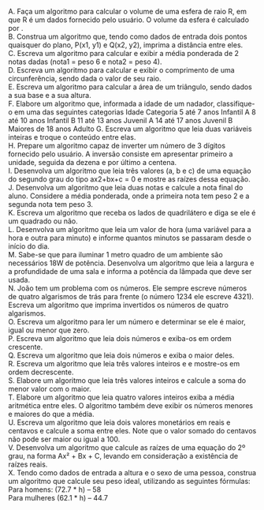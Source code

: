 A. Faça um algoritmo para calcular o volume de uma esfera de raio R, em que R é um dados fornecido pelo usuário. O volume da esfera é calculado por .   
B. Construa um algoritmo que, tendo como dados de entrada dois pontos quaisquer do plano, P(x1, y1) e Q(x2, y2), imprima a distância entre eles.    
C. Escreva um algoritmo para calcular e exibir a média ponderada de 2 notas dadas (nota1 = peso 6 e nota2 = peso 4).      
D. Escreva um algoritmo para calcular e exibir o comprimento de uma circunferência, sendo dada o valor de seu raio.     
E. Escreva um algoritmo para calcular a área de um triângulo, sendo dados a sua base e a sua altura.    
F. Elabore um algoritmo que, informada a idade de um nadador, classifique-o em uma das seguintes categorias Idade Categoria 5 até 7 anos Infantil A 8 até 10 anos Infantil B 11 até 13 anos Juvenil A 14 até 17 anos Juvenil B Maiores de 18 anos Adulto
G. Escreva um algoritmo que leia duas variáveis inteiras e troque o conteúdo entre elas.    
H. Prepare um algoritmo capaz de inverter um número de 3 dígitos fornecido pelo usuário. A inversão consiste em apresentar primeiro a unidade, seguida da dezena e por último a centena.    
I. Desenvolva um algoritmo que leia três valores (a, b e c) de uma equação do segundo grau do tipo ax2+bx+c = 0 e mostre as raízes dessa equação.   
J. Desenvolva um algoritmo que leia duas notas e calcule a nota final do aluno. Considere a média ponderada, onde a primeira nota tem peso 2 e a segunda nota tem peso 3.   
K. Escreva um algoritmo que receba os lados de quadrilátero e diga se ele é um quadrado ou não.     
L. Desenvolva um algoritmo que leia um valor de hora (uma variável para a hora e outra para minuto) e informe quantos minutos se passaram desde o início do dia.    
M. Sabe-se que para iluminar 1 metro quadro de um ambiente são necessários 18W de potência. Desenvolva um algoritmo que leia a largura e a profundidade de uma sala e informa a potência da lâmpada que deve ser usada.     
N. João tem um problema com os números. Ele sempre escreve números de quatro algarismos de trás para frente (o número 1234 ele escreve 4321). Escreva um algoritmo que imprima invertidos os números de quatro algarismos.  
O. Escreva um algoritmo para ler um número e determinar se ele é maior, igual ou menor que zero.    
P. Escreva um algoritmo que leia dois números e exiba-os em ordem crescente.    
Q. Escreva um algoritmo que leia dois números e exiba o maior deles.    
R. Escreva um algoritmo que leia três valores inteiros e e mostre-os em ordem decrescente.      
S. Elabore um algoritmo que leia três valores inteiros e calcule a soma do menor valor com o maior.     
T. Elabore um algoritmo que leia quatro valores inteiros exiba a média aritmética entre eles. O algoritmo também deve exibir os números menores e maiores do que a média.   
U. Escreva um algoritmo que leia dois valores monetários em reais e centavos e calcule a soma entre eles. Note que o valor somado do centavos não pode ser maior ou igual a 100.    
V. Desenvolva um algoritmo que calcule as raízes de uma equação do 2º grau, na forma Ax² + Bx + C, levando em consideração a existência de raízes reais.    
X. Tendo como dados de entrada a altura e o sexo de uma pessoa, construa um algoritmo que calcule seu peso ideal, utilizando as seguintes fórmulas:     
Para homens: (72.7 * h) – 58        
Para mulheres (62.1 * h) – 44.7     
    
